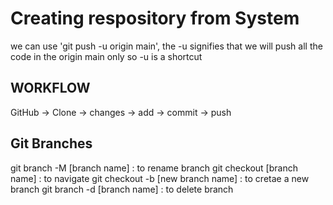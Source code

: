 # Creating respository from System
we can use 'git push -u origin main', the -u signifies that we will push all the code in the origin main only so -u is a shortcut 
<h2>WORKFLOW</h2>
GitHub -> Clone -> changes -> add -> commit -> push
<h2>Git Branches</h2>
git branch -M [branch name] : to rename branch
git checkout [branch name] : to navigate
git checkout -b [new branch name] : to cretae a new branch
git branch -d [branch name] : to delete branch 